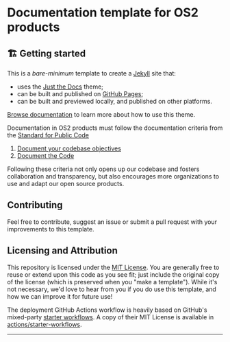 # Documentation template for OS2 products

## 🏗️ Getting started 

This is a *bare-minimum* template to create a [Jekyll][Jekyll] site that:

- uses the [Just the Docs][Just the Docs] theme;
- can be built and published on [GitHub Pages][GitHub Pages];
- can be built and previewed locally, and published on other platforms.

[Browse documentation][Just the Docs] to learn more about how to use this theme.

Documentation in OS2 products must follow the documentation criteria from the [Standard for Public Code](https://standard.publiccode.net/)

1. [Document your codebase objectives](https://standard.publiccode.net/criteria/document-codebase-objectives.html)
2. [Document the Code](https://standard.publiccode.net/criteria/document-the-code.html)

Following these criteria not only opens up our codebase and fosters collaboration and transparency, but also encourages more organizations to use and adapt our open source products.

## Contributing
Feel free to contribute, suggest an issue or submit a pull request with your improvements to this template.

## Licensing and Attribution

This repository is licensed under the [MIT License][MIT License]. You are generally free to reuse or extend upon this code as you see fit; just include the original copy of the license (which is preserved when you "make a template"). While it's not necessary, we'd love to hear from you if you do use this template, and how we can improve it for future use!

The deployment GitHub Actions workflow is heavily based on GitHub's mixed-party [starter workflows][starter workflows]. A copy of their MIT License is available in [actions/starter-workflows][actions/starter-workflows].

---

[Jekyll]: https://jekyllrb.com
[Just the Docs]: https://just-the-docs.github.io/just-the-docs/
[GitHub Pages]: https://docs.github.com/en/pages
[GitHub Pages / Actions workflow]: https://github.blog/changelog/2022-07-27-github-pages-custom-github-actions-workflows-beta/
[Bundler]: https://bundler.io
[use this template]: https://github.com/just-the-docs/just-the-docs-template/generate
[`jekyll-default-layout`]: https://github.com/benbalter/jekyll-default-layout
[`jekyll-seo-tag`]: https://jekyll.github.io/jekyll-seo-tag
[MIT License]: https://en.wikipedia.org/wiki/MIT_License
[starter workflows]: https://github.com/actions/starter-workflows/blob/main/pages/jekyll.yml
[actions/starter-workflows]: https://github.com/actions/starter-workflows/blob/main/LICENSE
[^1]: [It can take up to 10 minutes for changes to your site to publish after you push the changes to GitHub](https://docs.github.com/en/pages/setting-up-a-github-pages-site-with-jekyll/creating-a-github-pages-site-with-jekyll#creating-your-site).
